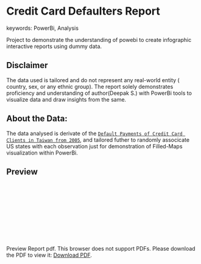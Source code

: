 # Credit Card Defaulters Report
keywords: PowerBi, Analysis

Project to demonstrate the understanding of powebi to create infographic interactive reports using dummy data.

## Disclaimer
The data used is tailored and do not represent any real-world entity ( country, sex, or any ethnic group). The report solely demonstrates proficiency and understanding of author(Deepak S.) with PowerBi tools to 
visualize data and draw insights from the same.

## About the Data:
The data analysed is derivate of the [`Default Payments of Credit Card Clients in Taiwan from 2005`](https://www.kaggle.com/uciml/default-of-credit-card-clients-dataset), and tailored futher
to randomly associcate US states with each observation just for demonstration of Filled-Maps visualization within PowerBi.

## Preview
<object data="https://raw.githubusercontent.com/LunaticMaestro/powerbi_credit_card_defaulters/main/defaulter_report_preview.pdf" type="application/pdf" width="700px" height="700px">
    <embed src="https://raw.githubusercontent.com/LunaticMaestro/powerbi_credit_card_defaulters/main/defaulter_report_preview.pdf">
        <p> Preview Report pdf. This browser does not support PDFs. Please download the PDF to view it: <a href="https://raw.githubusercontent.com/LunaticMaestro/powerbi_credit_card_defaulters/main/defaulter_report_preview.pdf">Download PDF</a>.</p>
    </embed>
</object>
